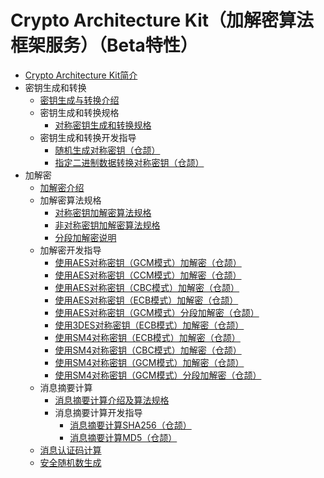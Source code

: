 # Crypto Architecture Kit（加解密算法框架服务）（Beta特性）

- [Crypto Architecture Kit简介](cj-crypto-architecture-kit-intro.md)
- 密钥生成和转换
    - [密钥生成与转换介绍](cj-crypto-key-generation-conversion-overview.md)
    - 密钥生成和转换规格
        - [对称密钥生成和转换规格](cj-crypto-sym-key-generation-conversion-spec.md)
    - 密钥生成和转换开发指导
        - [随机生成对称密钥（仓颉）](cj-crypto-generate-sym-key-randomly.md)
        - [指定二进制数据转换对称密钥（仓颉）](cj-crypto-convert-binary-data-to-sym-key.md)
- 加解密
    - [加解密介绍](cj-crypto-encryption-decryption-overview.md)
    - 加解密算法规格
        - [对称密钥加解密算法规格](cj-crypto-sym-encrypt-decrypt-spec.md)
        - [非对称密钥加解密算法规格](cj-crypto-asym-encrypt-decrypt-spec.md)
        - [分段加解密说明](cj-crypto-encrypt-decrypt-by-segment.md)
    - 加解密开发指导
        - [使用AES对称密钥（GCM模式）加解密（仓颉）](cj-crypto-aes-sym-encrypt-decrypt-gcm.md)
        - [使用AES对称密钥（CCM模式）加解密（仓颉）](cj-crypto-aes-sym-encrypt-decrypt-ccm.md)
        - [使用AES对称密钥（CBC模式）加解密（仓颉）](cj-crypto-aes-sym-encrypt-decrypt-cbc.md)
        - [使用AES对称密钥（ECB模式）加解密（仓颉）](cj-crypto-aes-sym-encrypt-decrypt-ecb.md)
        - [使用AES对称密钥（GCM模式）分段加解密（仓颉）](cj-crypto-aes-sym-encrypt-decrypt-gcm-by-segment.md)
        - [使用3DES对称密钥（ECB模式）加解密（仓颉）](cj-crypto-3des-sym-encrypt-decrypt-ecb.md)
        - [使用SM4对称密钥（ECB模式）加解密（仓颉）](cj-crypto-sm4-sym-encrypt-decrypt-ecb.md)
        - [使用SM4对称密钥（CBC模式）加解密（仓颉）](cj-crypto-sm4-sym-encrypt-decrypt-cbc.md)
        - [使用SM4对称密钥（GCM模式）加解密（仓颉）](cj-crypto-sm4-sym-encrypt-decrypt-gcm.md)
        - [使用SM4对称密钥（GCM模式）分段加解密（仓颉）](cj-crypto-sm4-sym-encrypt-decrypt-gcm-by-segment.md)
    - 消息摘要计算
        - [消息摘要计算介绍及算法规格](cj-crypto-generate-message-digest-overview.md)
        - 消息摘要计算开发指导
            - [消息摘要计算SHA256（仓颉）](cj-crypto-generate-message-digest.md)
            - [消息摘要计算MD5（仓颉）](cj-crypto-generate-message-digest-md5.md)
    - [消息认证码计算](cj-crypto-compute-mac.md)
    - [安全随机数生成](cj-crypto-generate-random-number.md)